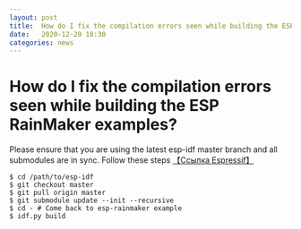 ```yaml
---
layout: post
title:  How do I fix the compilation errors seen while building the ESP RainMaker examples.
date:   2020-12-29 18:30
categories: news
---
```


# How do I fix the compilation errors seen while building the ESP RainMaker examples?

Please ensure that you are using the latest esp-idf master branch and all submodules are in sync. Follow these steps [【Ссылка Espressif】](https://rainmaker.espressif.com/docs/faqs.html)
```
$ cd /path/to/esp-idf
$ git checkout master
$ git pull origin master
$ git submodule update --init --recursive
$ cd - # Come back to esp-rainmaker example
$ idf.py build
```
